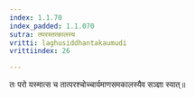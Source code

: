 ```yaml
---
index: 1.1.70
index_padded: 1.1.070
sutra: तपरस्तत्कालस्य
vritti: laghusiddhantakaumudi
vrittiindex: 26

---
```

तः परो यस्मात्स च तात्परश्चोच्चार्यमाणसमकालस्यैव सञ्ज्ञा स्यात्॥